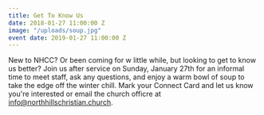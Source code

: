 ```yaml
---
title: Get To Know Us
date: 2018-01-27 11:00:00 Z
image: "/uploads/soup.jpg"
event date: 2019-01-27 11:00:00 Z
---
```


New to NHCC? Or been coming for w little while, but looking to get to know us better? Join us after service on Sunday, January 27th for an informal time to meet staff, ask any questions, and enjoy a warm bowl of soup to take the edge off the winter chill. Mark your Connect Card and let us know you're interested or email the church officre at info@northhillschristian.church.